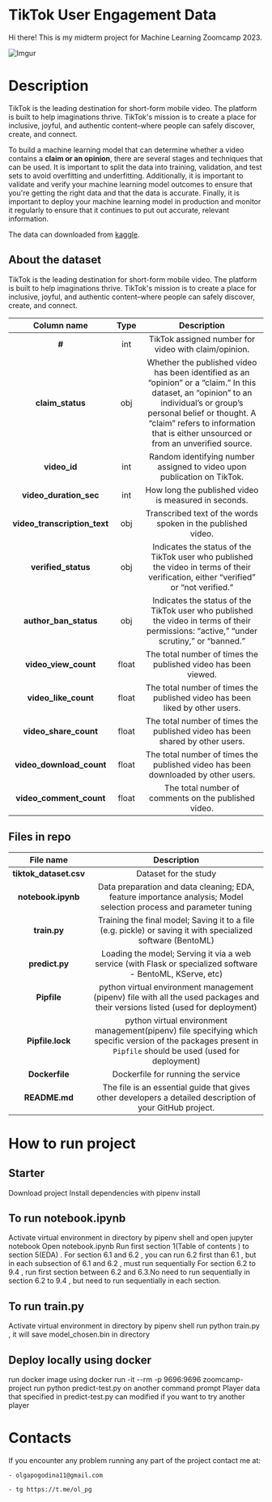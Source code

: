 # TikTok User Engagement Data

Hi there! This is my midterm project for Machine Learning Zoomcamp 2023.

![Imgur](https://www.internetmatters.org/wp-content/uploads/2019/04/Tik_Tok_logo.png)
# Description

TikTok is the leading destination for short-form mobile video. The platform is built to help imaginations thrive. TikTok's mission is to create a place for inclusive, joyful, and authentic content–where people can safely discover, create, and connect.

To build a machine learning model that can determine whether a video contains a **claim or an opinion**, there are several stages and techniques that can be used. It is important to split the data into training, validation, and test sets to avoid overfitting and underfitting. Additionally, it is important to validate and verify your machine learning model outcomes to ensure that you're getting the right data and that the data is accurate. Finally, it is important to deploy your machine learning model in production and monitor it regularly to ensure that it continues to put out accurate, relevant information.

The data can downloaded from [kaggle](https://www.kaggle.com/datasets/yakhyojon/tiktok/data).

## About the dataset

TikTok is the leading destination for short-form mobile video. The platform is built to help imaginations thrive. TikTok's mission is to create a place for inclusive, joyful, and authentic content–where people can safely discover, create, and connect.


|  Column name  |             Type             |  Description  |
|:--------:|:-----------------------------------:|:-----------------------------------:|
|    **#**   |  int  |   TikTok assigned number for video with claim/opinion.    |
|    **claim_status**   |  obj |    Whether the published video has been identified as an “opinion” or a “claim.” In this dataset, an “opinion”  to an individual’s or group’s personal belief or thought. A “claim” refers to information that is either unsourced or from an unverified source.  | 
|    **video_id**   |  int |    Random identifying number assigned to video upon publication on TikTok.  |
|   **video_duration_sec**   | int | How long the published video is measured in seconds. |
| **video_transcription_text** |    obj  | Transcribed text of the words spoken in the published video. |
| **verified_status** |  obj | Indicates the status of the TikTok user who published the video in terms of their verification, either “verified” or “not verified.”| 
|  **author_ban_status**  | obj  |Indicates the status of the TikTok user who published the video in terms of their permissions: “active,” “under scrutiny,” or “banned.” | 
| **video_view_count**  |  float | The total number of times the published video has been viewed. |
| **video_like_count**  |  float | The total number of times the published video has been liked by other users. |
| **video_share_count**  |  float | The total number of times the published video has been shared by other users. |
| **video_download_count**  |  float | The total number of times the published video has been downloaded by other users. |
| **video_comment_count**  |  float |  The total number of comments on the published video. |

## Files in repo
|  File name |      Description       |
|:--------:|:-----------------------------------:|
|    **tiktok_dataset.csv**   |  Dataset for the study |
|    **notebook.ipynb**   |  Data preparation and data cleaning; EDA, feature importance analysis; Model selection process and parameter tuning |
|    **train.py**   |  Training the final model; Saving it to a file (e.g. pickle) or saving it with specialized software (BentoML) |
|    **predict.py**   |  Loading the model; Serving it via a web service (with Flask or specialized software - BentoML, KServe, etc)|
|    **Pipfile**   |  python virtual environment management (pipenv) file with all the used packages and their versions listed (used for deployment)|
|    **Pipfile.lock**   |  python virtual environment management(pipenv) file specifying which specific version of the packages present in `Pipfile` should be used (used for deployment)|
|    **Dockerfile**   |  Dockerfile for running the service|
|    **README.md**   |  The file is an essential guide that gives other developers a detailed description of your GitHub project. | 



# How to run project

## Starter
Download project
Install dependencies with pipenv install

## To run notebook.ipynb
Activate virtual environment in directory by pipenv shell and open jupyter notebook
Open notebook.ipynb
Run first section 1(Table of contents ) to section 5(EDA) .
For section 6.1 and 6.2 , you can run 6.2 first than 6.1 , but in each subsection of 6.1 and 6.2 , must run sequentially
For section 6.2 to 9.4 , run first section between 6.2 and 6.3.No need to run sequentially in section 6.2 to 9.4 , but need to run sequentially in each section.

## To run train.py
Activate virtual environment in directory by pipenv shell
run python train.py , it will save model_chosen.bin in directory

## Deploy locally using docker
run docker image using docker run -it --rm -p 9696:9696 zoomcamp-project
run python predict-test.py on another command prompt
Player data that specified in predict-test.py can modified if you want to try another player

# Contacts
If you encounter any problem running any part of the project contact me at:

    - olgapogodina11@gmail.com

    - tg https://t.me/ol_pg


